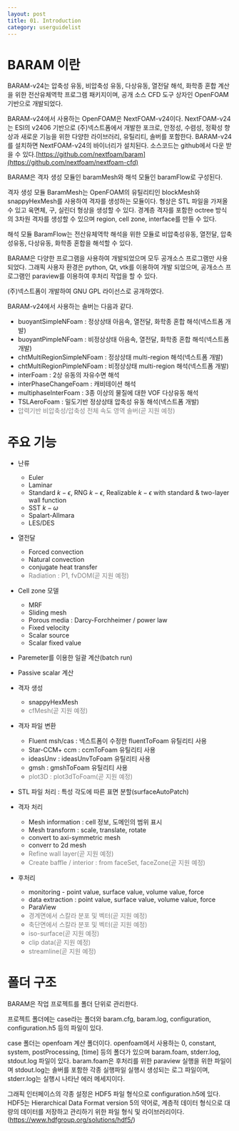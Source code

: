 ```yaml
---
layout: post
title: 01. Introduction
category: userguidelist
---
```


# BARAM 이란

BARAM-v24는 압축성 유동, 비압축성 유동, 다상유동, 열전달 해석, 화학종 혼합 계산을 위한 전산유체역학 프로그램 패키지이며, 공개 소스 CFD 도구 상자인 OpenFOAM 기반으로 개발되었다.

BARAM-v24에서 사용하는 OpenFOAM은 NextFOAM-v24이다. NextFOAM-v24는 ESI의 v2406 기반으로 (주)넥스트폼에서 개발한 포크로, 안정성, 수렴성, 정확성 향상과 새로운 기능을 위한 다양한 라이브러리, 유틸리티, 솔버를 포함한다. BARAM-v24를 설치하면 NextFOAM-v24의 바이너리가 설치된다. 소스코드는 github에서 다운 받을 수 있다.[https://github.com/nextfoam/baram](https://github.com/nextfoam/nextfoam-cfd) 

BARAM은 격자 생성 모듈인 baramMesh와 해석 모듈인 baramFlow로 구성된다.

격자 생성 모듈 BaramMesh는 OpenFOAM의 유틸리티인 blockMesh와 snappyHexMesh를 사용하여 격자를 생성하는 모듈이다. 형상은 STL 파일을 가져올 수 있고 육면체, 구, 실린더 형상을 생성할 수 있다. 경계층 격자를 포함한 octree 방식의 3차원 격자를 생성할 수 있으며 region, cell zone, interface를 만들 수 있다.

해석 모듈 BaramFlow는 전산유체역학 해석을 위한 모듈로 비압축성유동, 열전달, 압축성유동, 다상유동, 화학종 혼합을 해석할 수 있다.

BARAM은 다양한 프로그램을 사용하여 개발되었으며 모두 공개소스 프로그램만 사용되었다. 그래픽 사용자 환경은 python, Qt, vtk를 이용하여 개발 되었으며, 공개소스 프로그램인 paraview를 이용하여 후처리 작업을 할 수 있다.

(주)넥스트폼이 개발하여 GNU GPL 라이선스로 공개하였다.

BARAM-v24에서 사용하는 솔버는 다음과 같다. 

* buoyantSimpleNFoam : 정상상태 아음속, 열전달, 화학종 혼합 해석(넥스트폼 개발)
* buoyantPimpleNFoam : 비정상상태 아음속, 열전달, 화학종 혼합 해석(넥스트폼 개발)
* chtMultiRegionSimpleNFoam : 정상상태 multi-region 해석(넥스트폼 개발)
* chtMultiRegionPimpleNFoam : 비정상상태 multi-region 해석(넥스트폼 개발)
* interFoam : 2상 유동의 자유수면 해석
* interPhaseChangeFoam : 캐비테이션 해석
* multiphaseInterFoam : 3종 이상의 물질에 대한 VOF 다상유동 해석
* TSLAeroFoam : 밀도기반 정상상태 압축성 유동 해석(넥스트폼 개발)
* <span style="color:gray">압력기반 비압축성/압축성 전체 속도 영역 솔버(곧 지원 예정)</span>
  
# 주요 기능

* 난류
  + Euler  
  + Laminar  
  + Standard $k-\epsilon$, RNG $k-\epsilon$, Realizable $k-\epsilon$ with standard & two-layer wall function  
  + SST $k-\omega$  
  + Spalart-Allmara  
  + LES/DES
  
* 열전달
  + Forced convection  
  + Natural convection  
  + conjugate heat transfer  
  + <span style="color:gray">Radiation : P1, fvDOM(곧 지원 예정)</span>
  
* Cell zone 모델
  + MRF  
  + Sliding mesh  
  + Porous media : Darcy-Forchheimer / power law  
  + Fixed velocity  
  + Scalar source  
  + Scalar fixed value

* Paremeter를 이용한 일괄 계산(batch run)
  
* Passive scalar 계산
 
* 격자 생성
  + snappyHexMesh  
  + <span style="color:gray">cfMesh(곧 지원 예정)</span>
  
* 격자 파일 변환 
  + Fluent msh/cas : 넥스트폼이 수정한 fluentToFoam 유틸리티 사용  
  + Star-CCM+ ccm : ccmToFoam 유틸리티 사용  
  + ideasUnv : ideasUnvToFoam 유틸리티 사용  
  + gmsh : gmshToFoam 유틸리티 사용  
  + <span style="color:gray">plot3D : plot3dToFoam(곧 지원 예정)</span>
  
* STL 파일 처리 : 특성 각도에 따른 표면 분할(surfaceAutoPatch)

* 격자 처리  
  + Mesh information : cell 정보, 도메인의 범위 표시  
  + Mesh transform : scale, translate, rotate
  + convert to axi-symmetric mesh  
  + converr to 2d mesh  
  + <span style="color:gray">Refine wall layer(곧 지원 예정)</span>  
  + <span style="color:gray">Create baffle / interior : from faceSet, faceZone(곧 지원 예정)</span>
  
* 후처리
  + monitoring - point value, surface value, volume value, force
  + data extraction : point value, surface value, volume value, force
  + ParaView
  + <span style="color:gray">경계면에서 스칼라 분포 및 벡터(곧 지원 예정)</span>  
  + <span style="color:gray">축단면에서 스칼라 분포 및 벡터(곧 지원 예정)</span>  
  + <span style="color:gray">iso-surface(곧 지원 예정)</span>  
  + <span style="color:gray">clip data(곧 지원 예정)</span>  
  + <span style="color:gray">streamline(곧 지원 예정)</span> 

# 폴더 구조

BARAM은 작업 프로젝트를 폴더 단위로 관리한다. 

프로젝트 폴더에는 case라는 폴더와 baram.cfg, baram.log, configuration, configuration.h5 등의 파일이 있다. 

case 폴더는 openfoam 계산 폴더이다. openfoam에서 사용하는 0, constant, system, postProcessing, [time] 등의 폴더가 있으며 baram.foam, stderr.log, stdout.log 파일이 있다. baram.foam은 후처리를 위한 paraview 실행을 위한 파일이며 stdout.log는 솔버를 포함한 각종 실행파일 실행시 생성되는 로그 파일이며, stderr.log는 실행시 나타난 에러 메세지이다.

그래픽 인터페이스의 각종 설정은 HDF5 파일 형식으로 configuration.h5에 있다. HDF5는 Hierarchical Data Format version 5의 약어로, 계층적 데이터 형식으로 대량의 데이터를 저장하고 관리하기 위한 파일 형식 및 라이브러리이다.(https://www.hdfgroup.org/solutions/hdf5/)
 


 
  


